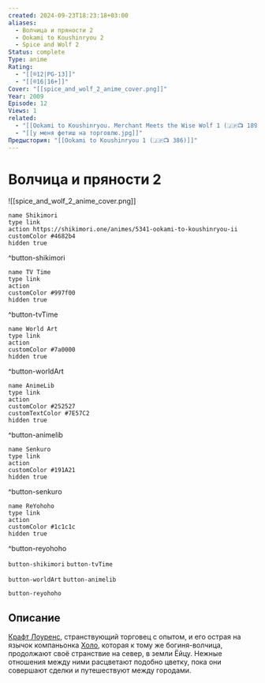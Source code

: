 ```yaml
---
created: 2024-09-23T18:23:18+03:00
aliases:
  - Волчица и пряности 2
  - Ookami to Koushinryou 2
  - Spice and Wolf 2
Status: complete
Type: anime
Rating:
  - "[[®️12|PG-13]]"
  - "[[®️16|16+]]"
Cover: "[[spice_and_wolf_2_anime_cover.png]]"
Year: 2009
Episode: 12
Views: 1
related:
  - "[[Ookami to Koushinryou. Merchant Meets the Wise Wolf 1 (🇯🇵📺 189)]]"
  - "[[у меня фетиш на торговлю.jpg]]"
Предыстория: "[[Ookami to Koushinryou 1 (🇯🇵📺 386)]]"
---
```


# Волчица и пряности 2

![[spice_and_wolf_2_anime_cover.png]]

```button
name Shikimori
type link
action https://shikimori.one/animes/5341-ookami-to-koushinryou-ii
customColor #4682b4
hidden true
```
^button-shikimori

```button
name TV Time
type link
action 
customColor #997f00
hidden true
```
^button-tvTime

```button
name World Art
type link
action 
customColor #7a0000
hidden true
```
^button-worldArt

```button
name AnimeLib
type link
action 
customColor #252527
customTextColor #7E57C2
hidden true
```
^button-animelib

```button
name Senkuro
type link
action 
customColor #191A21
hidden true
```
^button-senkuro

```button
name ReYohoho
type link
action 
customColor #1c1c1c
hidden true
```
^button-reyohoho



`button-shikimori` `button-tvTime`

`button-worldArt` `button-animelib`

`button-reyohoho`

## Описание

[Крафт Лоуренс](https://shikimori.one/characters/7374-kraft-lawrence), странствующий торговец с опытом, и его острая на язычок компаньонка [Холо](https://shikimori.one/characters/7373-holo), которая к тому же богиня-волчица, продолжают своё странствие на север, в земли Ёйцу. Нежные отношения между ними расцветают подобно цветку, пока они совершают сделки и путешествуют между городами.
